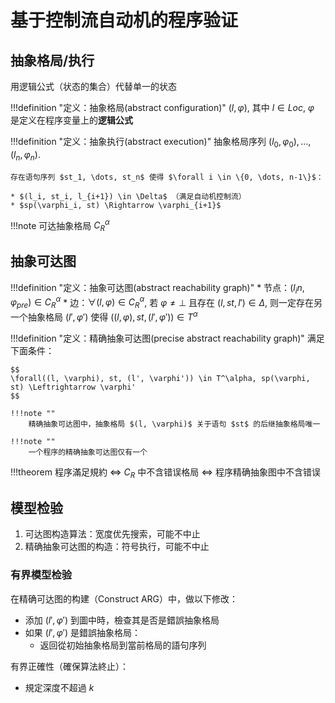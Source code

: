 # 基于控制流自动机的程序验证

## 抽象格局/执行

用逻辑公式（状态的集合）代替单一的状态

!!!definition "定义：抽象格局(abstract configuration)"
    $(l,\varphi)$, 其中 $l \in Loc$, $\varphi$ 是定义在程序变量上的**逻辑公式**

!!!definition "定义：抽象执行(abstract execution)"
    抽象格局序列 $(l_0, \varphi_0), \dots, (l_n, \varphi_n)$.

    存在语句序列 $st_1, \dots, st_n$ 使得 $\forall i \in \{0, \dots, n-1\}$：

    * $(l_i, st_i, l_{i+1}) \in \Delta$ （满足自动机控制流）
    * $sp(\varphi_i, st) \Rightarrow \varphi_{i+1}$

!!!note
    可达抽象格局 $C_R^\alpha$


## 抽象可达图

!!!definition "定义：抽象可达图(abstract reachability graph)"
    * 节点：$(l_in, \varphi_{pre}) \in C_R^\alpha$
    * 边：$\forall (l, \varphi) \in C_R^\alpha$, 若 $\varphi \neq \perp$ 且存在 $(l, st, l') \in \Delta$, 则一定存在另一个抽象格局 $(l', \varphi')$ 使得 $((l, \varphi), st, (l', \varphi')) \in T^\alpha$

!!!definition "定义：精确抽象可达图(precise abstract reachability graph)"
    满足下面条件：

    $$
    \forall((l, \varphi), st, (l', \varphi')) \in T^\alpha, sp(\varphi, st) \Leftrightarrow \varphi'
    $$

    !!!note ""
        精确抽象可达图中，抽象格局 $(l, \varphi)$ 关于语句 $st$ 的后继抽象格局唯一

    !!!note ""
        一个程序的精确抽象可达图仅有一个
    

!!!theorem
    程序滿足規約 $\Leftrightarrow$ $C_R$ 中不含错误格局 $\Leftrightarrow$ 程序精确抽象图中不含错误

## 模型检验

1. 可达图构造算法：宽度优先搜索，可能不中止
2. 精确抽象可达图的构造：符号执行，可能不中止

### 有界模型检验

在精确可达图的构建（Construct ARG）中，做以下修改：

* 添加 $(l', \varphi')$ 到圖中時，檢查其是否是錯誤抽象格局
* 如果 $(l', \varphi')$ 是錯誤抽象格局：
    * 返回從初始抽象格局到當前格局的語句序列

有界正確性（確保算法終止）：

* 規定深度不超過 $k$